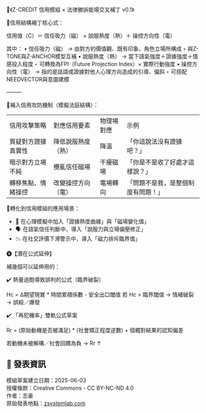 
🔧《Z-CREDIT 信用模組 × 法律勝訴能場交叉補丁 v0.1》

📌信用結構補丁核心式：

信用值（C）＝ 信任吸力（磁） × 說服熱度（熱）＋ 操控方向性（電）

其中：
	•	信任吸力（磁） → 由對方的價值觀、既有印象、角色立場所構成
‣ 與Z-TONE與Z-ANCHOR模型互補
	•	說服熱度（熱） → 當下語氣強度＋證據強度＋情感投入程度
‣ 可轉換為FPI（Future Projection Index）× 實際行動強度
	•	操控方向性（電） → 指的是話語或證據對他人心理方向造成的引導、偏斜
‣ 可搭配NEEDVECTOR與意圖建模

⸻

📌補入信用攻防機制（模擬法庭結構）：

|   |   |   |   |
|---|---|---|---|
|信用攻擊策略|對應信用要素|物理場對應|示例|
|質疑對方證據真實性|降低說服熱度（熱）|降溫|「你這說法沒有證據吧？」|
|暗示對方立場不純|攪亂信任磁場|干擾磁場|「你是不是收了好處才這樣說？」|
|轉移焦點、情緒操控|改變操控方向（電）|電場轉向|「問題不是我，是整個制度有問題！」|
  

📌轉化到信用模組的應用場景：

  

  

- 🧠 在心理模擬中加入「證據熱度曲線」與「磁場變化值」
- 🗣 在語氣信任判斷中，導入「說服力與立場偏壓修正」
- 📉 在社交評價下滑警示中，導入「磁力排斥臨界值」

❹【潛在公式延伸】

補幾個可以延伸用的：

✔️ 熱量過飽導致誤判的公式（臨界破裂）

Hc = Δ期望現實 * 時間累積係數 - 安全出口閾值
若 Hc > 臨界閾值 → 情緒破裂 → 誤殺／爆發

✔️ 「再犯機率」雙軌公式草案

Rr = (原始動機是否被滿足) * (社會矯正程度逆數) + 個體對結果的認知偏差

若動機未被解構／社會回饋為負 → Rr ↑

## 📜 發表資訊  
模組草案建立日期：2025-06-03  
授權條款：Creative Commons - CC BY-NC-ND 4.0  
作者：志豪  
原始發表地點：[zsystemlab.com](https://zsystemlab.com)